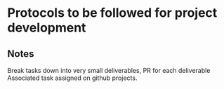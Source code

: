 # Protocols to be followed for project development


## Notes
Break tasks down into very small deliverables, PR for each deliverable
Associated task assigned on github projects.
